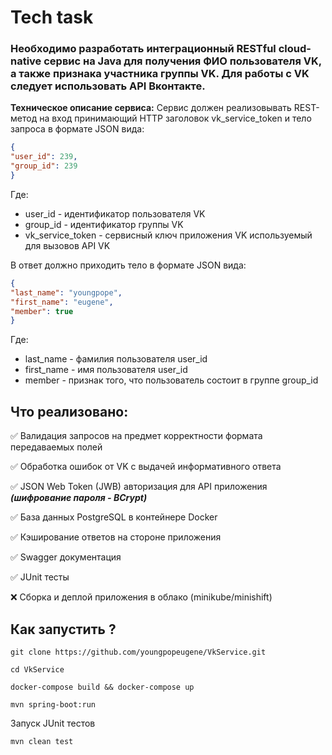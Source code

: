 # Tech task


### Необходимо разработать интеграционный RESTful cloud-native сервис на Java для получения ФИО пользователя VK, а также признака участника группы VK. Для работы с VK следует использовать API Вконтакте.


**Техническое описание сервиса:** Сервис должен реализовывать REST-метод на вход принимающий HTTP заголовок vk_service_token и тело запроса в формате JSON вида:


```json
{
"user_id": 239,
"group_id": 239
}
```


Где:
* user_id - идентификатор пользователя VK
* group_id - идентификатор группы VK
* vk_service_token - сервисный ключ приложения VK используемый для вызовов API VK


В ответ должно приходить тело в формате JSON вида:


```json
{
"last_name": "youngpope",
"first_name": "eugene",
"member": true
}
```


Где:
* last_name - фамилия пользователя user_id
* first_name - имя пользователя user_id
* member - признак того, что пользователь состоит в группе group_id


## Что реализовано: ##

 
:white_check_mark: Валидация запросов на предмет корректности формата передаваемых полей 

:white_check_mark: Обработка ошибок от VK с выдачей информативного ответа

:white_check_mark: JSON Web Token (JWB) авторизация для API приложения ***(шифрование пароля - BCrypt)***

:white_check_mark: База данных PostgreSQL в контейнере Docker 

:white_check_mark: Кэширование ответов на стороне приложения 

:white_check_mark: Swagger документация 

:white_check_mark: JUnit тесты 

:x: Сборка и деплой приложения в облако (minikube/minishift)


## Как запустить ?


```
git clone https://github.com/youngpopeugene/VkService.git

cd VkService

docker-compose build && docker-compose up

mvn spring-boot:run
```

Запуск JUnit тестов 
```
mvn clean test
```
